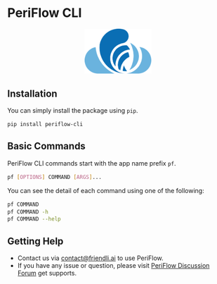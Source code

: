 # PeriFlow CLI

<p align="center">
  <img src="./doc/assets/logo.svg" width="30%" alt="system">
</p>

## Installation

You can simply install the package using `pip`.

```sh
pip install periflow-cli
```

## Basic Commands

PeriFlow CLI commands start with the app name prefix `pf`.

```sh
pf [OPTIONS] COMMAND [ARGS]...
```

You can see the detail of each command using one of the following:

```sh
pf COMMAND
pf COMMAND -h
pf COMMAND --help
```

## Getting Help

- Contact us via contact@friendli.ai to use PeriFlow.
- If you have any issue or question, please visit [PeriFlow Discussion Forum](https://discuss-staging.friendli.ai/) get supports.
